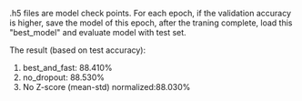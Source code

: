 .h5 files are model check points. For each epoch, if the validation accuracy is higher, save the model of this epoch, after the traning complete, load this "best_model" and evaluate model with test set. 


The result (based on test accuracy):
1. best_and_fast: 88.410%
2. no_dropout: 88.530%
3. No Z-score (mean-std) normalized:88.030%
